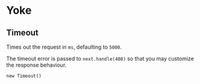 # Yoke

## Timeout

Times out the request in ```ms```, defaulting to ```5000```.

The timeout error is passed to ```next.handle(408)``` so that you may customize the response behaviour.

~~~~~~~~~~~~~~~~~~~~~~~~~~~~~~~~~~~~~~~~~~ {.java}
new Timeout()
~~~~~~~~~~~~~~~~~~~~~~~~~~~~~~~~~~~~~~~~~~
